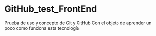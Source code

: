 # GitHub_test_FrontEnd
Prueba de uso y concepto de Git y GitHub
Con el objeto de aprender un poco como funciona esta tecnología

